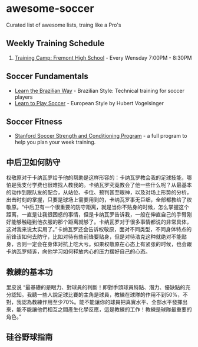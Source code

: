 # awesome-soccer

Curated list of awesome lists, traing like a Pro's

## Weekly Training Schedule
1. [Training Camp: Fremont High School](https://www.google.com/maps/place/Fremont+High+School/@37.3533182,-122.0382673,17z/data=!4m8!1m2!2m1!1sfremont+high+school!3m4!1s0x808fb67f653a3697:0xd9c9e57933775863!8m2!3d37.353891!4d-122.0346795) - Every Wensday 7:00PM - 8:30PM

## Soccer Fundamentals

- [Learn the Brazilian Way](https://www.youtube.com/watch?v=bzjVnj8Gms4) - Brazilian Style: Technical training for soccer players
- [Learn to Play Soccer](https://www.youtube.com/watch?v=uNOpSPkNWUM) - European Style by Hubert Vogelsinger

## Soccer Fitness
- [Stanford Soccer Strength and Conditioning Program](http://froeberg.com/soccerunited/stanfordfitness.pdf) - a full program to help you plan your week training.

## 中后卫如何防守
权敬原对于卡纳瓦罗给予他的帮助是这样形容的：卡纳瓦罗教会我的足球技能，哪怕是我支付学费也很难找人教我的。卡纳瓦罗究竟教会了他一些什么呢？从最基本的动作到跟队友的配合，从站位、卡位、预判甚至眼神，以及对场上形势的分析，出击时刻的掌握，只要是球场上需要用到的，卡纳瓦罗事无巨细，全部都教给了权敬原。“中后卫有一个很重要的防守距离，就是当你不贴身的时候，怎么掌握这个距离，一直是让我很困惑的事情，但是卡纳瓦罗告诉我，一般在伸直自己的手臂刚好能够触碰到他衣服的那个距离就够了。卡纳瓦罗对于很多事情都说的非常具体，这对我来说太实用了。”卡纳瓦罗还会告诉权敬原，面对不同类型，不同身体特点的前锋该如何去防守，比如对待有些前锋要贴身，但是对待浩克这种就绝对不能贴身，否则一定会在身体对抗上吃大亏。如果权敬原在心态上有紧张的时候，也会跟卡纳瓦罗倾诉，向他学习如何释放内心的压力摆好自己的心态。
## 教練的基本功
里皮说 “最基礎的是眼力、對球員的判斷！即對手頭球員特點、潛力、優缺點的充分認知。我聽一些人說足球比賽的主角是球員，教練在球隊的作用不到50%，不對，我認為教練作用至少70%。能不能讓你的球員把真實水平、全部水平發揮出來，能不能讓他們相互之間產生化學反應，這是教練的工作！教練是球隊最重要的角色。”

## 硅谷野球指南
